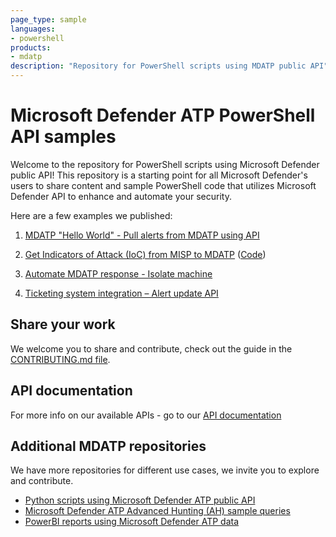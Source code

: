 ```yaml
---
page_type: sample
languages:
- powershell
products:
- mdatp
description: "Repository for PowerShell scripts using MDATP public API"
---
```


# Microsoft Defender ATP PowerShell API samples

Welcome to the repository for PowerShell scripts using Microsoft Defender public API!
This repository is a starting point for all Microsoft Defender's users to share content and sample PowerShell code that utilizes Microsoft Defender API to enhance and automate your security.


Here are a few examples we published:

1. [MDATP "Hello World" - Pull alerts from MDATP using API](https://techcommunity.microsoft.com/t5/Microsoft-Defender-ATP/WDATP-API-Hello-World-or-using-a-simple-PowerShell-script-to/ba-p/326813)

2. [Get Indicators of Attack (IoC) from MISP to MDATP](https://techcommunity.microsoft.com/t5/Microsoft-Defender-ATP/Microsoft-Defender-ATP-and-Malware-Information-Sharing-Platform/m-p/576648#M100) ([Code](https://github.com/microsoft/MicrosoftDefenderATP-API-PowerShell/blob/master/Samples/Get-MISP-Hash.ps1))

3. [Automate MDATP response - Isolate machine](https://techcommunity.microsoft.com/t5/Microsoft-Defender-ATP/Automate-Windows-Defender-ATP-response-action-Machine-isolation/m-p/362701)

4. [Ticketing system integration – Alert update API](https://techcommunity.microsoft.com/t5/Microsoft-Defender-ATP/Ticketing-system-integration-Alert-update-API/ba-p/352191)

## Share your work
We welcome you to share and contribute, check out the guide in the [CONTRIBUTING.md file](https://github.com/microsoft/MicrosoftDefenderATP-API-PowerShell/blob/master/CONTRIBUTING.md).

## API documentation
For more info on our available APIs - go to our [API documentation](https://docs.microsoft.com/en-gb/windows/security/threat-protection/microsoft-defender-atp/exposed-apis-list)

## Additional MDATP repositories
We have more repositories for different use cases, we invite you to explore and contribute.
* [Python scripts using Microsoft Defender ATP public API](https://github.com/microsoft/MicrosoftDefenderATP-API-Python)
* [Microsoft Defender ATP Advanced Hunting (AH) sample queries](https://github.com/microsoft/WindowsDefenderATP-Hunting-Queries)
* [PowerBI reports using Microsoft Defender ATP data](https://github.com/microsoft/MicrosoftDefenderATP-PowerBI)
